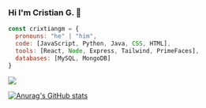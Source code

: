### Hi I'm Cristian G. 👋

```js
const crixtiangm = {
  pronouns: "he" | "him",
  code: [JavaScript, Python, Java, CSS, HTML],
  tools: [React, Node, Express, Tailwind, PrimeFaces],
  databases: [MySQL, MongoDB]
}
```

![](https://komarev.com/ghpvc/?username=crixtiangm&style=flat)

[![Anurag's GitHub stats](https://github-readme-stats.vercel.app/api?username=crixtiangm)](https://github.com/anuraghazra/github-readme-stats)


<!--
**crixtiangm/crixtiangm** is a ✨ _special_ ✨ repository because its `README.md` (this file) appears on your GitHub profile.

Here are some ideas to get you started:

- 🔭 I’m currently working on ...
- 🌱 I’m currently learning ...
- 👯 I’m looking to collaborate on ...
- 🤔 I’m looking for help with ...
- 💬 Ask me about ...
- 📫 How to reach me: ...
- 😄 Pronouns: ...
- ⚡ Fun fact: ...
-->
